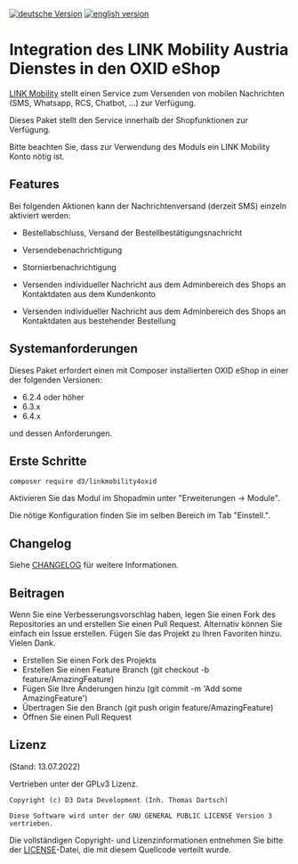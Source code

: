 [![deutsche Version](https://logos.oxidmodule.com/de2_xs.svg)](README.md)
[![english version](https://logos.oxidmodule.com/en2_xs.svg)](README.en.md)

# Integration des LINK Mobility Austria Dienstes in den OXID eShop

[LINK Mobility](https://www.linkmobility.de/) stellt einen Service zum Versenden von mobilen Nachrichten (SMS, Whatsapp, RCS, Chatbot, ...) zur Verfügung.

Dieses Paket stellt den Service innerhalb der Shopfunktionen zur Verfügung. 

Bitte beachten Sie, dass zur Verwendung des Moduls ein LINK Mobility Konto nötig ist.

## Features

Bei folgenden Aktionen kann der Nachrichtenversand (derzeit SMS) einzeln aktiviert werden:

- Bestellabschluss, Versand der Bestellbestätigungsnachricht
- Versendebenachrichtigung
- Stornierbenachrichtigung

- Versenden individueller Nachricht aus dem Adminbereich des Shops an Kontaktdaten aus dem Kundenkonto
- Versenden individueller Nachricht aus dem Adminbereich des Shops an Kontaktdaten aus bestehender Bestellung

## Systemanforderungen

Dieses Paket erfordert einen mit Composer installierten OXID eShop in einer der folgenden Versionen:

- 6.2.4 oder höher
- 6.3.x
- 6.4.x

und dessen Anforderungen.

## Erste Schritte

```
composer require d3/linkmobility4oxid
```

Aktivieren Sie das Modul im Shopadmin unter "Erweiterungen -> Module".

Die nötige Konfiguration finden Sie im selben Bereich im Tab "Einstell.".

## Changelog

Siehe [CHANGELOG](CHANGELOG.md) für weitere Informationen.

## Beitragen

Wenn Sie eine Verbesserungsvorschlag haben, legen Sie einen Fork des Repositories an und erstellen Sie einen Pull Request. Alternativ können Sie einfach ein Issue erstellen. Fügen Sie das Projekt zu Ihren Favoriten hinzu. Vielen Dank.

- Erstellen Sie einen Fork des Projekts
- Erstellen Sie einen Feature Branch (git checkout -b feature/AmazingFeature)
- Fügen Sie Ihre Änderungen hinzu (git commit -m 'Add some AmazingFeature')
- Übertragen Sie den Branch (git push origin feature/AmazingFeature)
- Öffnen Sie einen Pull Request

## Lizenz
(Stand: 13.07.2022)

Vertrieben unter der GPLv3 Lizenz.

```
Copyright (c) D3 Data Development (Inh. Thomas Dartsch)

Diese Software wird unter der GNU GENERAL PUBLIC LICENSE Version 3 vertrieben.
```

Die vollständigen Copyright- und Lizenzinformationen entnehmen Sie bitte der [LICENSE](LICENSE.md)-Datei, die mit diesem Quellcode verteilt wurde.